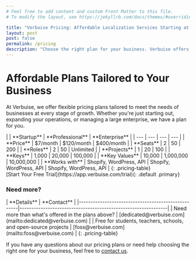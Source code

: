 ```yaml
---
# Feel free to add content and custom Front Matter to this file.
# To modify the layout, see https://jekyllrb.com/docs/themes/#overriding-theme-defaults

title: "Verbuise Pricing: Affordable Localization Services Starting at $7/Month"
layout: post
post: false
permalink: /pricing
description: "Choose the right plan for your business. Verbuise offers flexible pricing for all your localization needs, starting at just $7 per month. Sign up and scale globally today."
---
```

# Affordable Plans Tailored to Your Business

At Verbuise, we offer flexible pricing plans tailored to meet the needs of businesses at every stage of growth. Whether you're just starting out, expanding your operations, or managing a large enterprise, we have a plan for you.

<div class="table-responsive" markdown=1>
| | **Startup** | **Professional** | **Enterprise** |
| --- | --- | --- | --- |
| **Price** | $7/month | $120/month | $400/month |
| **Seats** | 2 | 50 | 200 |
| **Roles** | 2 | 50 | Unlimited |
| **Projects** | 1 | 20 | 100 |
| **Keys** | 1,000 | 20,000 | 100,000 |
| **Key Values** | 10,000 | 1,000,000 | 10,000,000 |
| **Works with** | Shopify, WordPress, API | Shopify, WordPress, API | Shopify, WordPress, API |
{: .pricing-table}
</div>
[Start Your Free Trial](https://app.verbuise.com/trial){: .default .primary}

### Need more?

<div class="table-responsive" markdown=1>
| **Details**                                        | **Contact**                                                   |
|----------------------------------------------------|---------------------------------------------------------------|
| Need more than what's offered in the plans above?  | [dedicated@verbuise.com](mailto:dedicated@verbuise.com)       |
| Free for students, teachers, schools, and open-source projects | [foss@verbuise.com](mailto:foss@verbuise.com) |
{: .pricing-table}
</div>


If you have any questions about our pricing plans or need help choosing the right one for your business, feel free to [contact us](mailto:hello@verbuise.com).